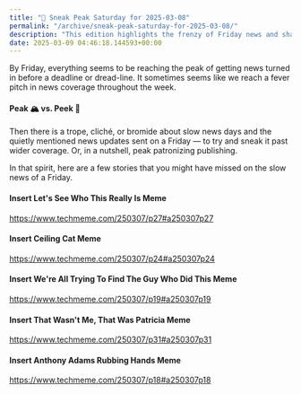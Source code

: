 ```yaml
---
title: "🔮 Sneak Peak Saturday for 2025-03-08"
permalink: "/archive/sneak-peak-saturday-for-2025-03-08/"
description: "This edition highlights the frenzy of Friday news and shares missed stories with a sprinkle of memes."
date: 2025-03-09 04:46:18.144593+00:00
---
```


<p>By Friday, everything seems to be reaching the peak of getting news turned in before a deadline or dread-line. It sometimes seems like we reach a fever pitch in news coverage throughout the week.</p><h4>Peak 🏔️ vs. Peek 👀</h4><p>Then there is a trope, cliché, or bromide about slow news days and the quietly mentioned news updates sent on a Friday — to try and sneak it past wider coverage. Or, in a nutshell, peak patronizing publishing.</p><p>In that spirit, here are a few stories that you might have missed on the slow news of a Friday.</p><h4>Insert Let's See Who This Really Is Meme</h4><p><a target="_blank" rel="noopener noreferrer nofollow" href="https://www.techmeme.com/250307/p27#a250307p27">https://www.techmeme.com/250307/p27#a250307p27</a></p><h4>Insert Ceiling Cat Meme</h4><p><a target="_blank" rel="noopener noreferrer nofollow" href="https://www.techmeme.com/250307/p24#a250307p24">https://www.techmeme.com/250307/p24#a250307p24</a></p><h4>Insert We're All Trying To Find The Guy Who Did This Meme</h4><p><a target="_blank" rel="noopener noreferrer nofollow" href="https://www.techmeme.com/250307/p19#a250307p19">https://www.techmeme.com/250307/p19#a250307p19</a></p><h4>Insert That Wasn't Me, That Was Patricia Meme</h4><p><a target="_blank" rel="noopener noreferrer nofollow" href="https://www.techmeme.com/250307/p31#a250307p31">https://www.techmeme.com/250307/p31#a250307p31</a></p><h4>Insert Anthony Adams Rubbing Hands Meme</h4><p><a target="_blank" rel="noopener noreferrer nofollow" href="https://www.techmeme.com/250307/p18#a250307p18">https://www.techmeme.com/250307/p18#a250307p18</a></p>